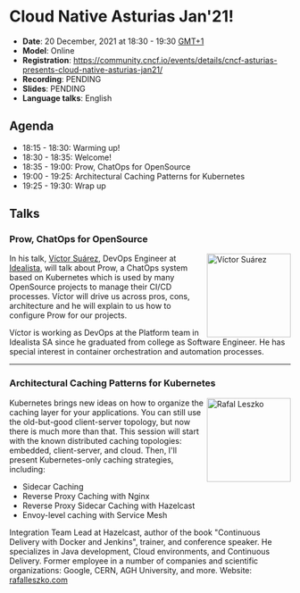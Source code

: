 # Cloud Native Asturias Jan'21!
- **Date**: 20 December, 2021 at 18:30 - 19:30 [GMT+1](https://www.timeanddate.com/worldclock/spain/madrid)
- **Model**: Online
- **Registration**: https://community.cncf.io/events/details/cncf-asturias-presents-cloud-native-asturias-jan21/
- **Recording**: PENDING
- **Slides**: PENDING
- **Language talks**: English
## Agenda
- 18:15 - 18:30: Warming up!
- 18:30 - 18:35: Welcome!
- 18:35 - 19:00: Prow, ChatOps for OpenSource
- 19:00 - 19:25: Architectural Caching Patterns for Kubernetes
- 19:25 - 19:30: Wrap up
## Talks
<h3>Prow, ChatOps for OpenSource</h3>
<p>
    <img align="right" width="150" alt="Víctor Suárez" src="https://media-exp1.licdn.com/dms/image/C4D03AQFgK9_MD8zC5Q/profile-displayphoto-shrink_800_800/0/1573330928454?e=1616025600&v=beta&t=FlJGJ6051SzFBxUuqK6npSJOJM6Xz8a2mNYUd94eeHk"/>
    In his talk, <a href="https://www.linkedin.com/in/vicsufer/">Víctor Suárez</a>, 
    DevOps Engineer at <a href="https://www.idealista.com">Idealista</a>, will talk about Prow, a 
    ChatOps system based on Kubernetes which is used by many OpenSource projects to manage their CI/CD 
    processes. Víctor will drive us across pros, cons, architecture and he will explain to us how 
    to configure Prow for our projects.
</p>
<p>
Víctor is working as DevOps at the Platform team in Idealista SA since he graduated from college as 
Software Engineer. He has special interest in container orchestration and automation processes.
</p>

---
<h3>Architectural Caching Patterns for Kubernetes</h3>
<p>
    <img align="right" width="150" alt="Rafal Leszko" src="https://media-exp1.licdn.com/dms/image/C4E03AQEgN5RQhpSqug/profile-displayphoto-shrink_800_800/0/1603966926815?e=1616630400&v=beta&t=fQjX4PFJIF-WeKzTJ7rqeKEPHQcquMiQY98hAhzruCU"/>
    Kubernetes brings new ideas on how to organize the caching layer for your applications. 
    You can still use the old-but-good client-server topology, but now there is much more than that. 
    This session will start with the known distributed caching topologies: embedded, client-server, 
    and cloud. Then, I'll present Kubernetes-only caching strategies, including:
</p>
    <ul>
        <li>Sidecar Caching</li>
        <li>Reverse Proxy Caching with Nginx</li>
        <li>Reverse Proxy Sidecar Caching with Hazelcast</li>
        <li>Envoy-level caching with Service Mesh</li>
    </ul>
<p>
    Integration Team Lead at Hazelcast, author of the book 
    "Continuous Delivery with Docker and Jenkins", trainer, and conference speaker. He specializes 
    in Java development, Cloud environments, and Continuous Delivery. Former employee in a number 
    of companies and scientific organizations: Google, CERN, AGH University, and more. 
    Website: <a href="http://rafalleszko.com">rafalleszko.com</a>
</p>
